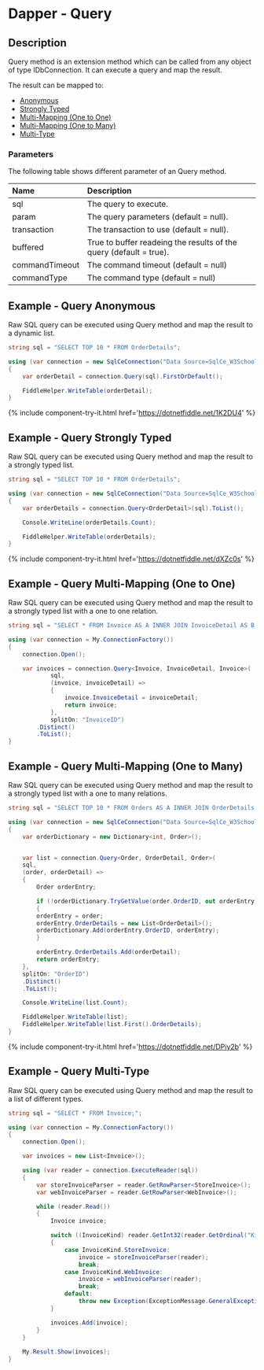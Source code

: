 # Dapper - Query 

## Description
Query method is an extension method which can be called from any object of type IDbConnection. It can execute a query and map the result.

The result can be mapped to:

- [Anonymous](#example---query-anonymous)
- [Strongly Typed](#example---query-strongly-typed)
- [Multi-Mapping (One to One)](#example---query-multi-mapping-one-to-one)
- [Multi-Mapping (One to Many)](#example---query-multi-mapping-one-to-many)
- [Multi-Type](#example---query-multi-type)

### Parameters
The following table shows different parameter of an Query method.

| Name | Description |
| :--- | :---------- |
| sql         | The query to execute. |
| param       | The query parameters (default = null). |
| transaction | The transaction to use (default = null). |
| buffered    | True to buffer readeing the results of the query (default = true). |
| commandTimeout | The command timeout (default = null) |
| commandType    | The command type (default = null) |

## Example - Query Anonymous
Raw SQL query can be executed using Query method and map the result to a dynamic list.

```csharp
string sql = "SELECT TOP 10 * FROM OrderDetails";

using (var connection = new SqlCeConnection("Data Source=SqlCe_W3Schools.sdf"))
{	
	var orderDetail = connection.Query(sql).FirstOrDefault();

	FiddleHelper.WriteTable(orderDetail);
}
```

{% include component-try-it.html href='https://dotnetfiddle.net/1K2DU4' %}

## Example - Query Strongly Typed
Raw SQL query can be executed using Query method and map the result to a strongly typed list.

```csharp
string sql = "SELECT TOP 10 * FROM OrderDetails";

using (var connection = new SqlCeConnection("Data Source=SqlCe_W3Schools.sdf"))
{			
	var orderDetails = connection.Query<OrderDetail>(sql).ToList();

	Console.WriteLine(orderDetails.Count);

	FiddleHelper.WriteTable(orderDetails);
}
```

{% include component-try-it.html href='https://dotnetfiddle.net/dXZc0s' %}

## Example - Query Multi-Mapping (One to One)
Raw SQL query can be executed using Query method and map the result to a strongly typed list with a one to one relation.

```csharp
string sql = "SELECT * FROM Invoice AS A INNER JOIN InvoiceDetail AS B ON A.InvoiceID = B.InvoiceID;";

using (var connection = My.ConnectionFactory())
{
    connection.Open();

    var invoices = connection.Query<Invoice, InvoiceDetail, Invoice>(
            sql,
            (invoice, invoiceDetail) =>
            {
                invoice.InvoiceDetail = invoiceDetail;
                return invoice;
            },
            splitOn: "InvoiceID")
        .Distinct()
        .ToList();
}
```

## Example - Query Multi-Mapping (One to Many)
Raw SQL query can be executed using Query method and map the result to a strongly typed list with a one to many relations.

```csharp
string sql = "SELECT TOP 10 * FROM Orders AS A INNER JOIN OrderDetails AS B ON A.OrderID = B.OrderID;";

using (var connection = new SqlCeConnection("Data Source=SqlCe_W3Schools.sdf"))
{			
	var orderDictionary = new Dictionary<int, Order>();


	var list = connection.Query<Order, OrderDetail, Order>(
	sql,
	(order, orderDetail) =>
	{
		Order orderEntry;

		if (!orderDictionary.TryGetValue(order.OrderID, out orderEntry))
		{
		orderEntry = order;
		orderEntry.OrderDetails = new List<OrderDetail>();
		orderDictionary.Add(orderEntry.OrderID, orderEntry);
		}

		orderEntry.OrderDetails.Add(orderDetail);
		return orderEntry;
	},
	splitOn: "OrderID")
	.Distinct()
	.ToList();

	Console.WriteLine(list.Count);

	FiddleHelper.WriteTable(list);
	FiddleHelper.WriteTable(list.First().OrderDetails);
}
```

{% include component-try-it.html href='https://dotnetfiddle.net/DPiy2b' %}

## Example - Query Multi-Type
Raw SQL query can be executed using Query method and map the result to a list of different types.

```csharp
string sql = "SELECT * FROM Invoice;";

using (var connection = My.ConnectionFactory())
{
    connection.Open();

    var invoices = new List<Invoice>();

    using (var reader = connection.ExecuteReader(sql))
    {
        var storeInvoiceParser = reader.GetRowParser<StoreInvoice>();
        var webInvoiceParser = reader.GetRowParser<WebInvoice>();

        while (reader.Read())
        {
            Invoice invoice;

            switch ((InvoiceKind) reader.GetInt32(reader.GetOrdinal("Kind")))
            {
                case InvoiceKind.StoreInvoice:
                    invoice = storeInvoiceParser(reader);
                    break;
                case InvoiceKind.WebInvoice:
                    invoice = webInvoiceParser(reader);
                    break;
                default:
                    throw new Exception(ExceptionMessage.GeneralException);
            }

            invoices.Add(invoice);
        }
    }
    
    My.Result.Show(invoices);
}
```

